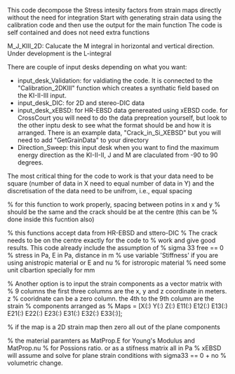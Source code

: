 This code decompose the Stress intesity factors from strain maps directly without the need for integration
Start with generating strain data using the calibration code and then use the output for the main function
The code is self contained and does not need extra functions

M_J_KIII_2D: Calucate the M integral in horizontal and vertical direction. Under development is the L-integral

There are couple of input desks depending on what you want:
* input_desk_Validation: for valdiating the code. It is connected to the "Calibration_2DKIII" function which creates a synthatic field based on the KI-II-III input.
* input_desk_DIC: for 2D and stereo-DIC data
* input_desk_xEBSD: for HR-EBSD data genereated using xEBSD code. for CrossCourt you will need to do the data prepreation yourself, but look to the other inptu desk to see what the format should be and how it is arranged. There is an example data, "Crack_in_Si_XEBSD" but you will need to add  "GetGrainData" to your directory
* Direction_Sweep: this input desk when you want to find the maximum energy direction as the KI-II-II, J and M are claculated from -90 to 90 degrees.

The most critical thing for the code to work is that your data need to be square (number of data in X need to equal number of data in Y) and the discretisation of the data need to be unifrom, i.e., equal spacing

% for this function to work properly, spacing between potins in x and y
% should be the same and the crack should be at the centre (this can be
% done inside this fucntion also)


% this functions accept data from HR-EBSD and sttero-DIC
% The crack needs to be on the centre exactly for the code to
% work and give good results. This code already include the assumption of
% sigma 33 free == 0
% stress in Pa, E in Pa, distance in m
% use variable 'Stiffness' if you are using anistropic material or E and nu
% for istroropic material
% need some unit clbartion specially for mm

% Another option is to input the strain components as a vector matrix with
% 9 columns the first three columns are the x, y and z coordinate in meters. z
% cooridnate can be a zero column. the 4th to the 9th column are the strain
% components arranged as
% Maps = [X(:) Y(:) Z(:) E11(:) E12(:) E13(:) E21(:) E22(:) E23(:) E31(:) E32(:) E33(:)]; 

% if the map is a 2D strain map then zero all out of the plane components

% the material paramters as MatProp.E for Young's Modulus and MatProp.nu
% for Possions ratio. or as a stifness matrix all in Pa
% xEBSD will assume and solve for  plane strain conditions with sigma33 == 0 + no
% volumetric change.
